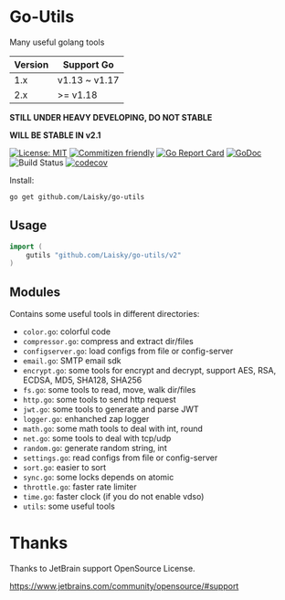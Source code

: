 # Go-Utils

Many useful golang tools

| Version | Support Go    |
| ------- | ------------- |
| 1.x     | v1.13 ~ v1.17 |
| 2.x     | >= v1.18      |

**STILL UNDER HEAVY DEVELOPING, DO NOT STABLE**

**WILL BE STABLE IN v2.1**

[![License: MIT](https://img.shields.io/badge/License-MIT-yellow.svg)](https://opensource.org/licenses/MIT)
[![Commitizen friendly](https://img.shields.io/badge/commitizen-friendly-brightgreen.svg)](http://commitizen.github.io/cz-cli/)
[![Go Report Card](https://goreportcard.com/badge/github.com/Laisky/go-utils)](https://goreportcard.com/report/github.com/Laisky/go-utils)
[![GoDoc](https://godoc.org/github.com/Laisky/go-utils?status.svg)](https://pkg.go.dev/github.com/Laisky/go-utils?tab=doc)
![Build Status](https://github.com/Laisky/go-utils/actions/workflows/test.yml/badge.svg?branch=master)
[![codecov](https://codecov.io/gh/Laisky/go-utils/branch/master/graph/badge.svg)](https://codecov.io/gh/Laisky/go-utils)

Install:

```sh
go get github.com/Laisky/go-utils
```

## Usage

```go
import (
    gutils "github.com/Laisky/go-utils/v2"
)
```

## Modules

Contains some useful tools in different directories:

- `color.go`: colorful code
- `compressor.go`: compress and extract dir/files
- `configserver.go`: load configs from file or config-server
- `email.go`: SMTP email sdk
- `encrypt.go`: some tools for encrypt and decrypt,
  support AES, RSA, ECDSA, MD5, SHA128, SHA256
- `fs.go`: some tools to read, move, walk dir/files
- `http.go`: some tools to send http request
- `jwt.go`: some tools to generate and parse JWT
- `logger.go`: enhanched zap logger
- `math.go`: some math tools to deal with int, round
- `net.go`: some tools to deal with tcp/udp
- `random.go`: generate random string, int
- `settings.go`: read configs from file or config-server
- `sort.go`: easier to sort
- `sync.go`: some locks depends on atomic
- `throttle.go`: faster rate limiter
- `time.go`: faster clock (if you do not enable vdso)
- `utils`: some useful tools

# Thanks

Thanks to JetBrain support OpenSource License.

<https://www.jetbrains.com/community/opensource/#support>
